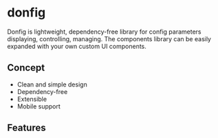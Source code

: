 # donfig

Donfig is lightweight, dependency-free library for config parameters displaying, controlling, managing. The components library can be easily expanded with your own custom UI components.

## Concept
- Clean and simple design
- Dependency-free
- Extensible
- Mobile support


## Features
